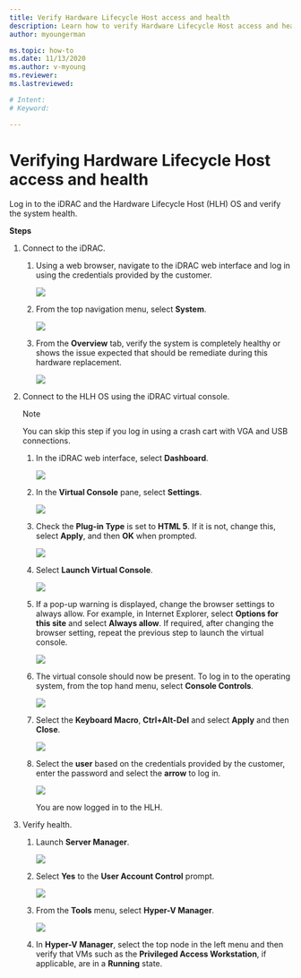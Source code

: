 ```yaml
---
title: Verify Hardware Lifecycle Host access and health
description: Learn how to verify Hardware Lifecycle Host access and health
author: myoungerman

ms.topic: how-to
ms.date: 11/13/2020
ms.author: v-myoung
ms.reviewer: 
ms.lastreviewed: 

# Intent: 
# Keyword: 

---
```


# Verifying Hardware Lifecycle Host access and health



Log in to the iDRAC and the Hardware Lifecycle Host (HLH) OS and
verify the system health.

**Steps**

1.  Connect to the iDRAC.

    1.  Using a web browser, navigate to the iDRAC web interface and log in using the credentials provided by the customer.

        ![](media/image-3.png) 
    
    1.  From the top navigation menu, select **System**.

        ![](media/image-4.png)
        
    1.  From the **Overview** tab, verify the system is
        completely healthy or shows the issue expected that should be
        remediate during this hardware replacement.
    
        ![](media/image-5.png)
    
2.  Connect to the HLH OS using the iDRAC virtual console.

    > [!NOTE]
    > You can skip this step if you log in using a crash cart with
    VGA and USB connections.
    
    1.  In the iDRAC web interface, select
        **Dashboard**.

        ![](media/image-6.png)
    
    1.  In the **Virtual Console** pane, select **Settings**.
    
        ![](media/image-7.png)
        
    1.  Check the **Plug-in Type** is set to **HTML 5**. If it is not,
        change this, select **Apply**, and then **OK** when prompted.
    
        ![](media/image-8.png)
        
    1.  Select **Launch Virtual Console**.

        ![](media/image-9.png)
    
    1.  If a pop-up warning is displayed, change the browser settings to
        always allow. For example, in Internet Explorer, select **Options for
        this site** and select **Always allow**. If required, after changing
        the browser setting, repeat the previous step to launch the virtual
        console.
    
        ![](media/image-10.png)
        
    1.  The virtual console should now be present. To log in to the
        operating system, from the top hand menu, select **Console
        Controls**.
    
        ![](media/image-11.png)
        
    1.  Select the **Keyboard Macro**, **Ctrl+Alt-Del** and select **Apply**
        and then **Close**.
    
        ![](media/image-12.png)
        
    1.  Select the **user** based on the credentials provided by the
        customer, enter the password and select the **arrow** to log in.
    
        ![](media/image-13.png)
        
        You are now logged in to the HLH.
        
3.  Verify health.

    1.  Launch **Server Manager**.

        ![](media/image-14.png)
        
    1.  Select **Yes** to the **User Account Control** prompt.
    
        ![](media/image-15.png)
        
    1.  From the **Tools** menu, select **Hyper-V Manager**.
    
        ![](media/image-16.png)
        
    1.  In **Hyper-V Manager**, select the top node in the left menu and then
        verify that VMs such as the **Privileged Access Workstation**, if
        applicable, are in a **Running** state.
